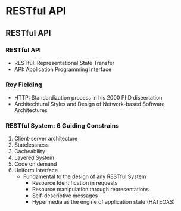 # RESTful API

## RESTful API

### RESTful API

- RESTful: Representational State Transfer
- API: Application Programming Interface

### Roy Fielding

- HTTP: Standardization process in his 2000 PhD diseertation
- Architechtural Styles and Design of Network-based Software Architectures

### RESTful System: 6 Guiding Constrains

1. Client-server architecture
2. Statelessness
3. Cacheability
4. Layered System
5. Code on demand
6. Uniform Interface
   - Fundamental to the design of any RESTful System
     - Resource Identification in requests
     - Resource manipulation through representations
     - Self-descriptive messages
     - Hypermedia as the engine of application state (HATEOAS)
